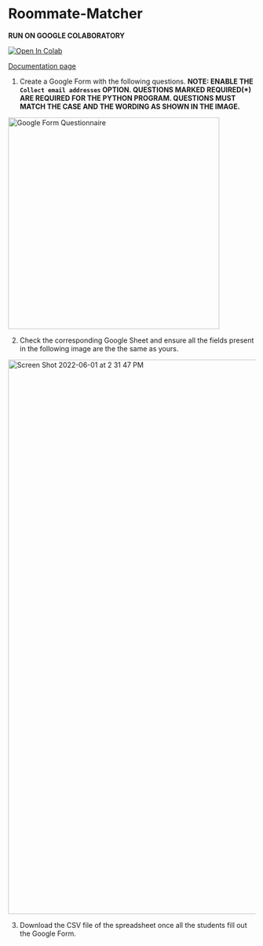 # Roommate-Matcher

**RUN ON GOOGLE COLABORATORY**

[![Open In Colab](https://colab.research.google.com/assets/colab-badge.svg)](https://colab.research.google.com/drive/1DZUVrefZpwrkWqeAjVIG9y3brYXY5SAo?usp=sharing)

[Documentation page](https://vchs-deca-sw.netlify.app/docs/roommate-matcher/)

1. Create a Google Form with the following questions. **NOTE: ENABLE THE `Collect email addresses` OPTION. QUESTIONS MARKED REQUIRED(*) ARE REQUIRED FOR THE PYTHON PROGRAM. QUESTIONS MUST MATCH THE CASE AND THE WORDING AS SHOWN IN THE IMAGE.**

<img width="430" alt="Google Form Questionnaire" src="https://user-images.githubusercontent.com/66145155/171505113-8369ce68-fcdd-4066-92b7-139e056b36aa.png">

2. Check the corresponding Google Sheet and ensure all the fields present in the following image are the the same as yours.

<img width="1126" alt="Screen Shot 2022-06-01 at 2 31 47 PM" src="https://user-images.githubusercontent.com/66145155/171505374-3c4b0403-4e09-43de-8d95-c46dcfc78acf.png">

3. Download the CSV file of the spreadsheet once all the students fill out the Google Form.
